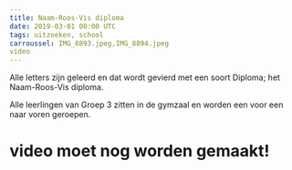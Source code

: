 ```yaml
---
title: Naam-Roos-Vis diploma
date: 2019-03-01 00:00 UTC
tags: uitzoeken, school
carroussel: IMG_8893.jpeg,IMG_8894.jpeg
video
---
```

Alle letters zijn geleerd en dat wordt gevierd met een soort Diploma; het Naam-Roos-Vis diploma.

Alle leerlingen van Groep 3 zitten in de gymzaal en worden een voor een naar voren geroepen.

# video moet nog worden gemaakt!


